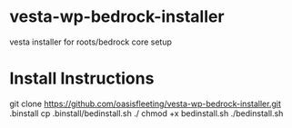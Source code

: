 # vesta-wp-bedrock-installer
vesta installer for roots/bedrock core setup

# Install Instructions

git clone https://github.com/oasisfleeting/vesta-wp-bedrock-installer.git .binstall
cp .binstall/bedinstall.sh ./
chmod +x bedinstall.sh
./bedinstall.sh
